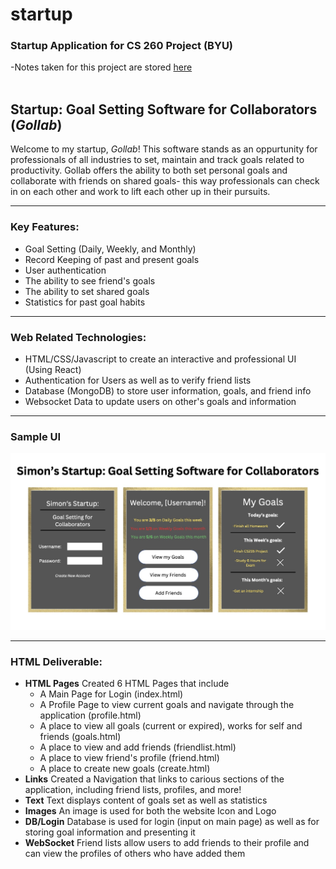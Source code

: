 # startup
### Startup Application for CS 260 Project (BYU)

-Notes taken for this project are stored [here](/Notes.md) <br> <br>


## Startup: Goal Setting Software for Collaborators (*Gollab*)

Welcome to my startup, *Gollab*! This software stands as an oppurtunity for professionals of all industries to set, maintain and track goals related to productivity. Gollab offers the ability to both set personal goals and collaborate with friends on shared goals- this way professionals can check in on each other and work to lift each other up in their pursuits. <hr>

### Key Features:

- Goal Setting (Daily, Weekly, and Monthly)
- Record Keeping of past and present goals
- User authentication
- The ability to see friend's goals
- The ability to set shared goals
- Statistics for past goal habits
<hr>

### Web Related Technologies:

- HTML/CSS/Javascript to create an interactive and professional UI (Using React)
- Authentication for Users as well as to verify friend lists
- Database (MongoDB) to store user information, goals, and friend info
- Websocket Data to update users on other's goals and information
<hr>

### Sample UI

![Sample UI for Gollab](/Assets/GollabUI.jpg)
<hr>

### HTML Deliverable:

- **HTML Pages** Created 6 HTML Pages that include
    - A Main Page for Login (index.html)
    - A Profile Page to view current goals and navigate through the application (profile.html)
    - A place to view all goals (current or expired), works for self and friends (goals.html)
    - A place to view and add friends (friendlist.html)
    - A place to view friend's profile (friend.html)
    - A place to create new goals (create.html) 
- **Links** Created a Navigation that links to carious sections of the application, including friend lists, profiles, and more!
- **Text** Text displays content of goals set as well as statistics
- **Images** An image is used for both the website Icon and Logo
- **DB/Login** Database is used for login (input on main page) as well as for storing goal information and presenting it
- **WebSocket** Friend lists allow users to add friends to their profile and can view the profiles of others who have added them
